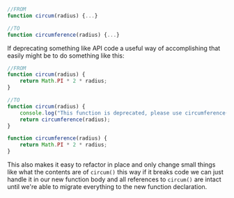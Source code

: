 
```javascript
//FROM
function circum(radius) {...}

//TO
function circumference(radius) {...}
```

If deprecating something like API code a useful way of accomplishing that easily might be to do something like this:

```javascript
//FROM
function circum(radius) {
	return Math.PI * 2 * radius;
}

//TO
function circum(radius) {
	console.log("This function is deprecated, please use circumference()");
	return circumference(radius);
}

function circumference(radius) {
	return Math.PI * 2 * radius;
}
```

This also makes it easy to refactor in place and only change small things like what the contents are of `circum()` this way if it breaks code we can just handle it in our new function body and all references to `circum()` are intact until we're able to migrate everything to the new function declaration.
